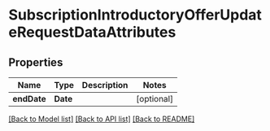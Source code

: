 # SubscriptionIntroductoryOfferUpdateRequestDataAttributes

## Properties
Name | Type | Description | Notes
------------ | ------------- | ------------- | -------------
**endDate** | **Date** |  | [optional] 

[[Back to Model list]](../README.md#documentation-for-models) [[Back to API list]](../README.md#documentation-for-api-endpoints) [[Back to README]](../README.md)


